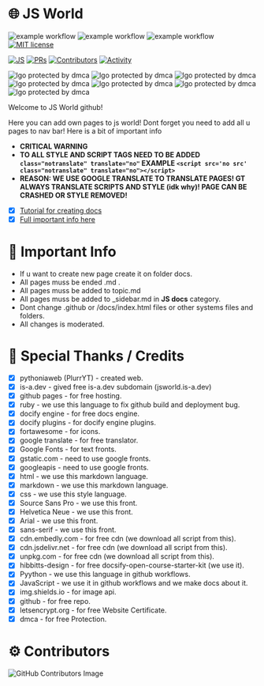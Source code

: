 # 🌐 JS World
![example workflow](https://github.com/pythoniaweb/jsworld/actions/workflows/deploy.yml/badge.svg) ![example workflow](https://github.com/pythoniaweb/jsworld/actions/workflows/codeql-analysis.yml/badge.svg) ![example workflow](https://github.com/pythoniaweb/jsworld/actions/workflows/label.yml/badge.svg) [![MIT license](https://img.shields.io/badge/License-MIT-blue.svg)](https://github.com/pythoniaweb/jsworld/blob/main/LICENSE)


[![JS](https://img.shields.io/badge/Learn-JS-FFE70B.svg?style=flat-square)]() [![PRs](https://img.shields.io/github/issues-pr-closed-raw/pythoniaweb/jsworld.svg?style=flat-square&colorB=FFE70B&label=pull%20requests)](https://github.com/pythoniaweb/jsworld/pulls?q=is%3Apr+is%3Aclosed+label%3Aadd)
[![Contributors](https://img.shields.io/github/contributors-anon/pythoniaweb/jsworld?color=FFE70B&style=flat-square)](https://github.com/pythoniaweb/jsworld/graphs/contributors)
[![Activity](https://img.shields.io/github/commit-activity/m/pythoniaweb/jsworld?color=FFE70B&style=flat-square)](https://github.com/pythoniaweb/jsworld/pulse/monthly)

![lgo protected by dmca](https://world.js.cool/assets/favicon/pixilart-drawing.png) ![lgo protected by dmca](https://world.js.cool/assets/favicon/pixilart-drawing1.png) ![lgo protected by dmca](https://world.js.cool/assets/favicon/pixilart-drawing2.png) ![lgo protected by dmca](https://world.js.cool/assets/favicon/pixilart-drawing3.png) ![lgo protected by dmca](https://world.js.cool/assets/favicon/pixilart-drawing4.png) ![lgo protected by dmca](https://world.js.cool/assets/favicon/pixilart-drawing6.png) ![lgo protected by dmca](https://world.js.cool/assets/favicon/jsicatandfriend.png)

Welcome to JS World github!

Here you can add own pages to js world!
Dont forget you need to add all u pages to nav bar!
Here is a bit of important info<br>
- **CRITICAL WARNING**<br>
- **TO ALL STYLE AND SCRIPT TAGS NEED TO BE ADDED `class="notranslate" translate="no"` EXAMPLE `<script src='no src' class="notranslate" translate="no"></script>`**<br>
- **REASON: WE USE GOOGLE TRANSLATE TO TRANSLATE PAGES! GT ALWAYS TRANSLATE SCRIPTS AND STYLE (idk why)! PAGE CAN BE CRASHED OR STYLE REMOVED!**
- [x] [Tutorial for creating docs](https://github.com/pythoniaweb/jsworld/blob/main/tutorial.md)
- [x] [Full important info here](https://github.com/pythoniaweb/jsworld/blob/main/important.md)

# 🚨 Important Info 

- If u want to create new page create it on folder docs.
- All pages muss be ended .md .
- All pages muss be added to topic.md 
- All pages muss be added to _sidebar.md in **JS docs** category.
- Dont change .github or /docs/index.html files or other systems files and folders.
- All changes is moderated.


# 💖 Special Thanks / Credits

- [x] pythoniaweb (PlurrYT) - created web.
- [x] is-a.dev - gived free is-a.dev subdomain (jsworld.is-a.dev)
- [x] github pages - for free hosting.
- [x] ruby - we use this language to fix github build and deployment bug. 
- [x] docify engine - for free docs engine.
- [x] docify plugins - for docify engine plugins.
- [x] fortawesome - for icons.
- [x] google translate - for free translator. 
- [x] Google Fonts - for text fronts.
- [x] gstatic.com - need to use google fronts.
- [x] googleapis - need to use google fronts.
- [x] html - we use this markdown language.
- [x] markdown -  we use this markdown language.
- [x] css - we use this style language.
- [x] Source Sans Pro - we use this front.
- [x] Helvetica Neue - we use this front.
- [x] Arial - we use this front.
- [x] sans-serif - we use this front.
- [x] cdn.embedly.com - for free cdn (we download all script from this).
- [x] cdn.jsdelivr.net - for free cdn (we download all script from this).
- [x] unpkg.com - for free cdn (we download all script from this).
- [x] hibbitts-design - for free docsify-open-course-starter-kit (we use it).
- [x] Pyython - we use this language in github workflows.
- [x] JavaScript - we use it in github workflows and we make docs about it.
- [x] img.shields.io - for image api.
- [x] github - for free repo.
- [x] letsencrypt.org - for free Website Certificate.
- [x] dmca - for free Protection.

# ⚙️ Contributors

![GitHub Contributors Image](https://contrib.rocks/image?repo=pythoniaweb/jsworld)
